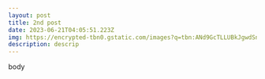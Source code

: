 ```yaml
---
layout: post
title: 2nd post
date: 2023-06-21T04:05:51.223Z
img: https://encrypted-tbn0.gstatic.com/images?q=tbn:ANd9GcTLLUBkJgwdSnMEx7TGzJ5p_2kz8JxCGv1bW3EKuBCa2w&s
description: descrip
---
```

b﻿ody